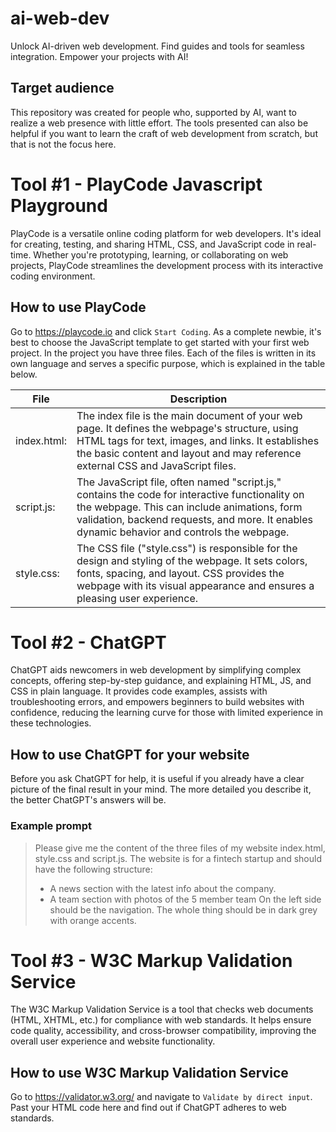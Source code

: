 # ai-web-dev

Unlock AI-driven web development. Find guides and tools for seamless integration. Empower your projects with AI!

## Target audience

This repository was created for people who, supported by AI, want to realize a web presence with little effort.
The tools presented can also be helpful if you want to learn the craft of web development from scratch, but that is not the focus here.

# Tool #1 - PlayCode Javascript Playground

PlayCode is a versatile online coding platform for web developers. It's ideal for creating, testing, and sharing HTML, CSS, and JavaScript code in real-time. Whether you're prototyping, learning, or collaborating on web projects, PlayCode streamlines the development process with its interactive coding environment.

## How to use PlayCode

Go to https://playcode.io and click `Start Coding`. As a complete newbie, it's best to choose the JavaScript template to get started with your first web project.
In the project you have three files. Each of the files is written in its own language and serves a specific purpose, which is explained in the table below.

| File        | Description                                                                                                                                                                                                                                   |
| ----------- | --------------------------------------------------------------------------------------------------------------------------------------------------------------------------------------------------------------------------------------------- |
| index.html: | The index file is the main document of your web page. It defines the webpage's structure, using HTML tags for text, images, and links. It establishes the basic content and layout and may reference external CSS and JavaScript files.       |
| script.js:  | The JavaScript file, often named "script.js," contains the code for interactive functionality on the webpage. This can include animations, form validation, backend requests, and more. It enables dynamic behavior and controls the webpage. |
| style.css:  | The CSS file ("style.css") is responsible for the design and styling of the webpage. It sets colors, fonts, spacing, and layout. CSS provides the webpage with its visual appearance and ensures a pleasing user experience.                  |

# Tool #2 - ChatGPT

ChatGPT aids newcomers in web development by simplifying complex concepts, offering step-by-step guidance, and explaining HTML, JS, and CSS in plain language. It provides code examples, assists with troubleshooting errors, and empowers beginners to build websites with confidence, reducing the learning curve for those with limited experience in these technologies.

## How to use ChatGPT for your website

Before you ask ChatGPT for help, it is useful if you already have a clear picture of the final result in your mind. The more detailed you describe it, the better ChatGPT's answers will be.

### Example prompt

> Please give me the content of the three files of my website index.html, style.css and script.js. The website is for a fintech startup and should have the following structure:
>
> - A news section with the latest info about the company.
> - A team section with photos of the 5 member team
>   On the left side should be the navigation. The whole thing should be in dark grey with orange accents.

# Tool #3 - W3C Markup Validation Service

The W3C Markup Validation Service is a tool that checks web documents (HTML, XHTML, etc.) for compliance with web standards. It helps ensure code quality, accessibility, and cross-browser compatibility, improving the overall user experience and website functionality.

## How to use W3C Markup Validation Service

Go to https://validator.w3.org/ and navigate to `Validate by direct input`. Past your HTML code here and find out if ChatGPT adheres to web standards.


